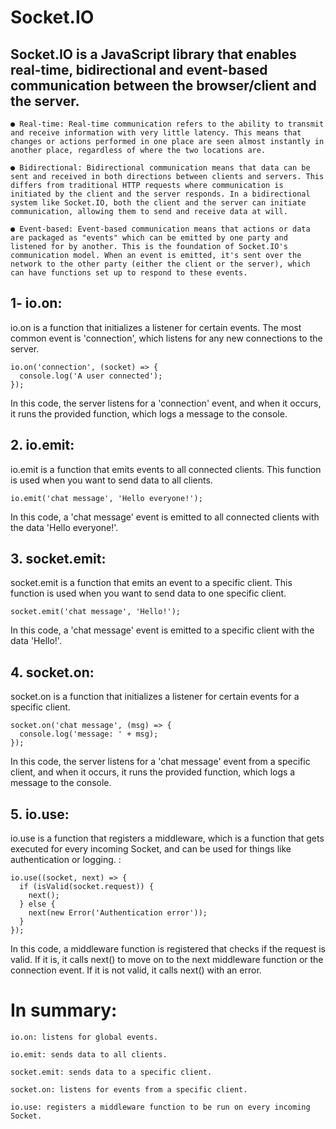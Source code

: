 # Socket.IO
 ## Socket.IO is a JavaScript library that enables real-time, bidirectional and event-based communication between the browser/client and the server.

    ● Real-time: Real-time communication refers to the ability to transmit and receive information with very little latency. This means that changes or actions performed in one place are seen almost instantly in another place, regardless of where the two locations are.

    ● Bidirectional: Bidirectional communication means that data can be sent and received in both directions between clients and servers. This differs from traditional HTTP requests where communication is initiated by the client and the server responds. In a bidirectional system like Socket.IO, both the client and the server can initiate communication, allowing them to send and receive data at will.

    ● Event-based: Event-based communication means that actions or data are packaged as "events" which can be emitted by one party and listened for by another. This is the foundation of Socket.IO's communication model. When an event is emitted, it's sent over the network to the other party (either the client or the server), which can have functions set up to respond to these events.
## 1- io.on:
io.on is a function that initializes a listener for certain events. The most common event is 'connection', which listens for any new connections to the server.

```
io.on('connection', (socket) => {
  console.log('A user connected');
});
```
In this code, the server listens for a 'connection' event, and when it occurs, it runs the provided function, which logs a message to the console.

## 2. io.emit:
io.emit is a function that emits events to all connected clients. This function is used when you want to send data to all clients.

```
io.emit('chat message', 'Hello everyone!');
```
In this code, a 'chat message' event is emitted to all connected clients with the data 'Hello everyone!'.

## 3. socket.emit:
socket.emit is a function that emits an event to a specific client. This function is used when you want to send data to one specific client. 
```
socket.emit('chat message', 'Hello!');
```
In this code, a 'chat message' event is emitted to a specific client with the data 'Hello!'.

## 4. socket.on:
socket.on is a function that initializes a listener for certain events for a specific client. 
```
socket.on('chat message', (msg) => {
  console.log('message: ' + msg);
});
```
In this code, the server listens for a 'chat message' event from a specific client, and when it occurs, it runs the provided function, which logs a message to the console.

## 5. io.use:
io.use is a function that registers a middleware, which is a function that gets executed for every incoming Socket, and can be used for things like authentication or logging. :
```
io.use((socket, next) => {
  if (isValid(socket.request)) {
    next();
  } else {
    next(new Error('Authentication error'));
  }
});
```
In this code, a middleware function is registered that checks if the request is valid. If it is, it calls next() to move on to the next middleware function or the connection event. If it is not valid, it calls next() with an error.

# In summary:

    io.on: listens for global events.

    io.emit: sends data to all clients.

    socket.emit: sends data to a specific client.

    socket.on: listens for events from a specific client.

    io.use: registers a middleware function to be run on every incoming Socket.